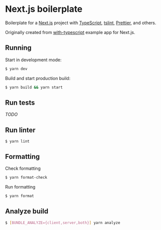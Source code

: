 # Next.js boilerplate

Boilerplate for a [Next.js](https://nextjs.org/) project with [TypeScript](https://www.typescriptlang.org/), [tslint](https://palantir.github.io/tslint/), [Prettier](https://prettier.io/), and
others.

Originally created from [with-typescript](https://github.com/zeit/next.js/tree/master/examples/with-typescript) example app for Next.js.

## Running

Start in development mode:

```bash
$ yarn dev
```

Build and start production build:

```bash
$ yarn build && yarn start
```

## Run tests

_TODO_

## Run linter

```
$ yarn lint
```

## Formatting

Check formatting

```bash
$ yarn format-check
```

Run formatting

```bash
$ yarn format
```

## Analyze build

```bash
$ [BUNDLE_ANALYZE={client,server,both}] yarn analyze
```
